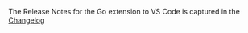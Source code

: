 The Release Notes for the Go extension to VS Code is captured in the [Changelog](https://github.com/Microsoft/vscode-go/blob/master/CHANGELOG.md)